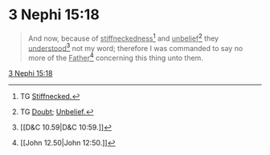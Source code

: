 # 3 Nephi 15:18

> And now, because of <u>stiffneckedness</u>[^a] and <u>unbelief</u>[^b] they <u>understood</u>[^c] not my word; therefore I was commanded to say no more of the <u>Father</u>[^d] concerning this thing unto them.

[3 Nephi 15:18](https://www.churchofjesuschrist.org/study/scriptures/bofm/3-ne/15?lang=eng&id=p18#p18)


[^a]: TG [Stiffnecked.](https://www.churchofjesuschrist.org/study/scriptures/tg/stiffnecked?lang=eng)
[^b]: TG [Doubt](https://www.churchofjesuschrist.org/study/scriptures/tg/doubt?lang=eng); [Unbelief.](https://www.churchofjesuschrist.org/study/scriptures/tg/unbelief?lang=eng)
[^c]: [[D&C 10.59|D&C 10:59.]]
[^d]: [[John 12.50|John 12:50.]]
